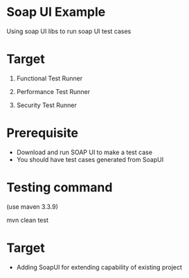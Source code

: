 # Soap UI Example 

Using soap UI libs to run soap UI test cases 

# Target 

1. Functional Test Runner 

2. Performance Test Runner 

3. Security Test Runner 

# Prerequisite
 - Download and run SOAP UI to make a test case
 - You should have test cases generated from SoapUI 
 

# Testing command
(use maven 3.3.9)

mvn clean test

# Target
- Adding SoapUI for extending capability of existing project 
